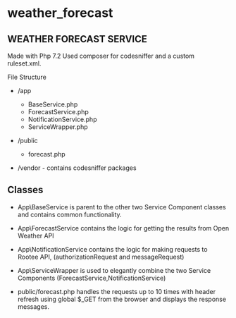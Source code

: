 # weather_forecast
## WEATHER FORECAST SERVICE

Made with Php 7.2
Used composer for codesniffer and a custom ruleset.xml.


File Structure
 - /app
   - BaseService.php
   - ForecastService.php
   - NotificationService.php
   - ServiceWrapper.php
 - /public
   - forecast.php

 - /vendor - contains codesniffer packages



## Classes
 - App\BaseService is parent to the other two Service Component classes and contains common functionality.
 - App\ForecastService contains the logic for getting the results from Open Weather API
 - App\NotificationService contains the logic for making requests to Rootee API, (authorizationRequest and messageRequest)
 - App\ServiceWrapper is used to elegantly combine the two Service Components (ForecastService,NotificationService)


 - public/forecast.php handles the requests up to 10 times with header refresh using global $_GET from the browser and displays the response messages.
